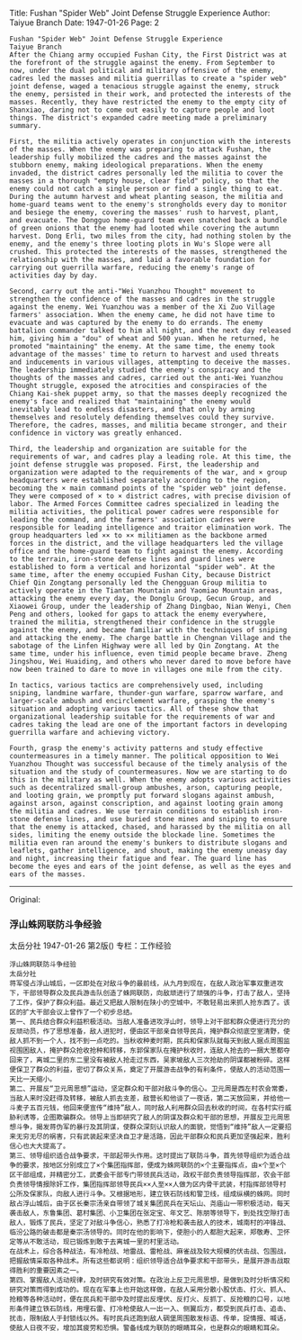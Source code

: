 Title: Fushan "Spider Web" Joint Defense Struggle Experience
Author: Taiyue Branch
Date: 1947-01-26
Page: 2

    Fushan "Spider Web" Joint Defense Struggle Experience
    Taiyue Branch
    After the Chiang army occupied Fushan City, the First District was at the forefront of the struggle against the enemy. From September to now, under the dual political and military offensive of the enemy, cadres led the masses and militia guerrillas to create a "spider web" joint defense, waged a tenacious struggle against the enemy, struck the enemy, persisted in their work, and protected the interests of the masses. Recently, they have restricted the enemy to the empty city of Shanxiao, daring not to come out easily to capture people and loot things. The district's expanded cadre meeting made a preliminary summary.

    First, the militia actively operates in conjunction with the interests of the masses. When the enemy was preparing to attack Fushan, the leadership fully mobilized the cadres and the masses against the stubborn enemy, making ideological preparations. When the enemy invaded, the district cadres personally led the militia to cover the masses in a thorough "empty house, clear field" policy, so that the enemy could not catch a single person or find a single thing to eat. During the autumn harvest and wheat planting season, the militia and home-guard teams went to the enemy's strongholds every day to monitor and besiege the enemy, covering the masses' rush to harvest, plant, and evacuate. The Dongguo home-guard team even snatched back a bundle of green onions that the enemy had looted while covering the autumn harvest. Dong Erli, two miles from the city, had nothing stolen by the enemy, and the enemy's three looting plots in Wu's Slope were all crushed. This protected the interests of the masses, strengthened the relationship with the masses, and laid a favorable foundation for carrying out guerrilla warfare, reducing the enemy's range of activities day by day.

    Second, carry out the anti-"Wei Yuanzhou Thought" movement to strengthen the confidence of the masses and cadres in the struggle against the enemy. Wei Yuanzhou was a member of the Xi Zuo Village farmers' association. When the enemy came, he did not have time to evacuate and was captured by the enemy to do errands. The enemy battalion commander talked to him all night, and the next day released him, giving him a "dou" of wheat and 500 yuan. When he returned, he promoted "maintaining" the enemy. At the same time, the enemy took advantage of the masses' time to return to harvest and used threats and inducements in various villages, attempting to deceive the masses. The leadership immediately studied the enemy's conspiracy and the thoughts of the masses and cadres, carried out the anti-Wei Yuanzhou Thought struggle, exposed the atrocities and conspiracies of the Chiang Kai-shek puppet army, so that the masses deeply recognized the enemy's face and realized that "maintaining" the enemy would inevitably lead to endless disasters, and that only by arming themselves and resolutely defending themselves could they survive. Therefore, the cadres, masses, and militia became stronger, and their confidence in victory was greatly enhanced.

    Third, the leadership and organization are suitable for the requirements of war, and cadres play a leading role. At this time, the joint defense struggle was proposed. First, the leadership and organization were adapted to the requirements of the war, and × group headquarters were established separately according to the region, becoming the × main command points of the "spider web" joint defense. They were composed of × to × district cadres, with precise division of labor. The Armed Forces Committee cadres specialized in leading the militia activities, the political power cadres were responsible for leading the command, and the farmers' association cadres were responsible for leading intelligence and traitor elimination work. The group headquarters led ×× to ×× militiamen as the backbone armed forces in the district, and the village headquarters led the village office and the home-guard team to fight against the enemy. According to the terrain, iron-stone defense lines and guard lines were established to form a vertical and horizontal "spider web". At the same time, after the enemy occupied Fushan City, because District Chief Qin Zongtang personally led the Chengguan Group militia to actively operate in the Tiantan Mountain and Yaomiao Mountain areas, attacking the enemy every day, the Donglu Group, Gecun Group, and Xiaowei Group, under the leadership of Zhang Dingbao, Nian Wenyi, Chen Peng and others, looked for gaps to attack the enemy everywhere, trained the militia, strengthened their confidence in the struggle against the enemy, and became familiar with the techniques of sniping and attacking the enemy. The charge battle in Chengnan Village and the sabotage of the Linfen Highway were all led by Qin Zongtang. At the same time, under his influence, even timid people became brave. Zheng Jingshou, Wei Huaiding, and others who never dared to move before have now been trained to dare to move in villages one mile from the city.

    In tactics, various tactics are comprehensively used, including sniping, landmine warfare, thunder-gun warfare, sparrow warfare, and larger-scale ambush and encirclement warfare, grasping the enemy's situation and adopting various tactics. All of these show that organizational leadership suitable for the requirements of war and cadres taking the lead are one of the important factors in developing guerrilla warfare and achieving victory.

    Fourth, grasp the enemy's activity patterns and study effective countermeasures in a timely manner. The political opposition to Wei Yuanzhou Thought was successful because of the timely analysis of the situation and the study of countermeasures. Now we are starting to do this in the military as well. When the enemy adopts various activities such as decentralized small-group ambushes, arson, capturing people, and looting grain, we promptly put forward slogans against ambush, against arson, against conscription, and against looting grain among the militia and cadres. We use terrain conditions to establish iron-stone defense lines, and use buried stone mines and sniping to ensure that the enemy is attacked, chased, and harassed by the militia on all sides, limiting the enemy outside the blockade line. Sometimes the militia even ran around the enemy's bunkers to distribute slogans and leaflets, gather intelligence, and shout, making the enemy uneasy day and night, increasing their fatigue and fear. The guard line has become the eyes and ears of the joint defense, as well as the eyes and ears of the masses.



<hr /> 

Original: 


### 浮山蛛网联防斗争经验
太岳分社
1947-01-26
第2版()
专栏：工作经验

    浮山蛛网联防斗争经验
    太岳分社
    蒋军侵占浮山城后，一区即处在对敌斗争的最前线，从九月到现在，在敌人政治军事双重进攻下，干部领导群众及民兵游击队创造了蛛网联防，向敌顽进行了顽强的斗争，打击了敌人，坚持了工作，保护了群众利益。最近又把敌人限制在陕小的空城中，不敢轻易出来抓人抢东西了。该区的扩大干部会议上曾作了一个初步总结。
    第一、民兵结合群众利益积极活动。当敌人准备进攻浮山时，领导上对干部和群众便进行充分的反顽动员，作了思想准备，敌人进犯时，便由区干部亲自领导民兵，掩护群众彻底空室清野，使敌人抓不到一个人，找不到一点吃的。当秋收种麦时期，民兵和保家队就每天到敌人据点周围监视围困敌人，掩护群众抢收抢种和转移，东郭保家队在掩护秋收时，连敌人抢去的一捆大葱都夺回来了，离城二里的东二里没有被敌人抢走过东西，吴家坡敌人三次抢劫的阴谋都被粉碎。这样便保卫了群众的利益，密切了群众关系，奠定了开展游击战争的有利条件，使敌人的活动范围一天比一天缩小。
    第二、开展反“卫元周思想”运动，坚定群众和干部对敌斗争的信心。卫元周是西左村农会常委，当敌人来时没赶得及转移，被敌人抓去支差，敌营长和他谈了一夜话，第二天放回来，并给他一斗麦子五百元钱，他回来便宣传“维持”敌人，同时敌人利用群众回去秋收的时间，在各村实行威胁利诱等，企图欺骗群众。领导上当即研究了敌人的阴谋及群众和干部的思想，开展反卫元周思想斗争，揭发蒋伪军的暴行及其阴谋，使群众深刻认识敌人的面貌，觉悟到“维持”敌人一定要招来无穷无尽的祸害，只有武装起来坚决自卫才是活路，因此干部群众和民兵更加坚强起来，胜利信心也大大提高了。
    第三、领导组织适合战争要求，干部起带头作用。这时提出了联防斗争，首先领导组织为适合战争的要求，按地区分别成立了×个集团指挥部，便成为蛛网联防的×个主要指挥点，由×个至×个区干部组成，并精密分工，武委会干部专门带领民兵活动，政权干部负责领导指挥部，农会干部负责领导情报除奸工作，集团指挥部领导民兵××人至××人做为区内骨干武装，村指挥部领导村公所及保家队，向敌人进行斗争。又根据地形，建立铁石防线和警卫线，组成纵横的蛛网。同时敌占浮山城后，由于区长秦宗汤亲自带领了城关集团民兵在天坛山、尧庙山一带积极活动，每天袭击敌人，东鲁集团、葛村集团、小卫集团在张定宝、年文艺、陈朋等领导下，到处找空隙打击敌人，锻炼了民兵，坚定了对敌斗争信心，熟悉了打冷枪和袭击敌人的技术，城南村的冲锋战、临汾公路的破击都是秦宗汤领导的。同时在他的影响下，使胆小的人都胆大起来，郑敬寿、卫怀定等从不敢活动，现已锻炼到敢于去离城一里的村里活动。
    在战术上，综合各种战法，有冷枪战、地雷战、雷枪战、麻雀战及较大规模的伏击战、包围战，把握敌情采取各种战术。所有这些都说明：组织领导适合战争要求和干部带头，是展开游击战取得胜利的重要因素之一。
    第四、掌握敌人活动规律，及时研究有效对策。在政治上反卫元周思想，是做到及时分析情况和研究对策而得到成功的。现在在军事上也开始这样做，在敌人采用分散小股伏击、打火、抓人、抢粮等各种活动时，便在民兵和干部中及时提出反埋伏、反打火、反抓丁、反抢粮的口号，以地形条件建立铁石防线，用埋石雷、打冷枪使敌人一出一入、侧翼后方，都受到民兵打击、追击、扰击，限制敌人于封锁线以外。有时民兵还跑到敌人碉堡周围散发标语、传单，捉情报、喊话，使敌人日夜不安，增加其疲劳和恐惧。警备线成为联防的眼睛耳朵，也是群众的眼睛和耳朵。
